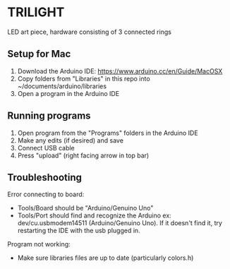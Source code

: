 # TRILIGHT
LED art piece, hardware consisting of 3 connected rings

## Setup for Mac
1. Download the Arduino IDE: https://www.arduino.cc/en/Guide/MacOSX
2. Copy folders from "Libraries" in this repo into ~/documents/arduino/libraries
3. Open a program in the Arduino IDE

## Running programs
1. Open program from the "Programs" folders in the Arduino IDE
2. Make any edits (if desired) and save
3. Connect USB cable
4. Press "upload" (right facing arrow in top bar)

## Troubleshooting


Error connecting to board:
- Tools/Board should be "Arduino/Genuino Uno"
- Tools/Port should find and recognize the Arduino ex: dev/cu.usbmodem14511 (Arduino/Genuino Uno). If it doesn't find it, try restarting the IDE with the usb plugged in.


Program not working:
- Make sure libraries files are up to date (particularly colors.h)
